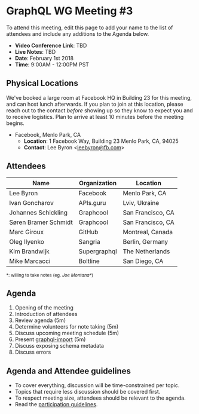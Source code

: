 # GraphQL WG Meeting #3

To attend this meeting, edit this page to add your name to the list of attendees
and include any additions to the Agenda below.

- **Video Conference Link**: TBD
- **Live Notes**: TBD
- **Date**: February 1st 2018
- **Time**: 9:00AM - 12:00PM PST

## Physical Locations

We've booked a large room at Facebook HQ in Building 23 for this meeting, and
can host lunch afterwards. If you plan to join at this location, please
reach out to the contact *before* showing up so they know to expect you and to
receive logistics. Plan to arrive at least 10 minutes before the meeting begins.

- Facebook, Menlo Park, CA
  - **Location**:
    1 Facebook Way, Building 23
    Menlo Park, CA, 94025
  - **Contact**: Lee Byron \<leebyron@fb.com>

## Attendees

Name                 | Organization  | Location
-------------------- | ------------- | ------------------
Lee Byron            | Facebook      | Menlo Park, CA
Ivan Goncharov       | APIs.guru     | Lviv, Ukraine
Johannes Schickling  | Graphcool     | San Francisco, CA
Søren Bramer Schmidt | Graphcool     | San Francisco, CA
Marc Giroux          | GitHub        | Montreal, Canada
Oleg Ilyenko         | Sangria       | Berlin, Germany
Kim Brandwijk        | Supergraphql  | The Netherlands
Mike Marcacci        | Boltline      | San Diego, CA

<small>\*: willing to take notes (eg. <em>Joe Montana*</em>)</small>

## Agenda

1. Opening of the meeting
1. Introduction of attendees
1. Review agenda (5m)
1. Determine volunteers for note taking (5m)
1. Discuss upcoming meeting schedule (5m)
1. Present [graphql-import](https://github.com/graphcool/graphql-import) (5m)
1. Discuss exposing schema metadata
1. Discuss errors

## Agenda and Attendee guidelines

- To cover everything, discussion will be time-constrained per topic.
- Topics that require less discussion should be covered first.
- To respect meeting size, attendees should be relevant to the agenda.
- Read the [participation guidelines](../README.md#participation-guidelines).
